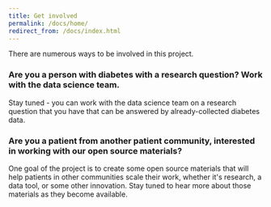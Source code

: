```yaml
---
title: Get involved
permalink: /docs/home/
redirect_from: /docs/index.html
---
```


There are numerous ways to be involved in this project.

### Are you a person with diabetes with a research question? Work with the data science team. 

Stay tuned - you can work with the data science team on a research question that you have that can be answered by already-collected diabetes data.

### Are you a patient from another patient community, interested in working with our open source materials?

One goal of the project is to create some open source materials that will help patients in other communities scale their work, whether it's research, a data tool, or some other innovation. Stay tuned to hear more about those materials as they become available.
